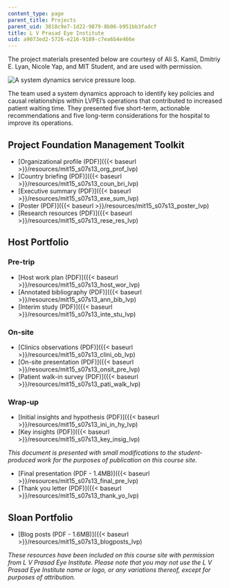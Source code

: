 ```yaml
---
content_type: page
parent_title: Projects
parent_uid: 3818c9e7-1d22-9879-8b06-b951bb3fadcf
title: L V Prasad Eye Institute
uid: a9073ed2-5726-e216-9189-c7ea6b4e466e
---
```


The project materials presented below are courtesy of Ali S. Kamil, Dmitriy E. Lyan, Nicole Yap, and MIT Student, and are used with permission.

![A system dynamics service pressure loop.](/courses/sloan-school-of-management/15-s07-globalhealth-lab-spring-2013/projects/l-v-prasad-eye-institute/MIT15_S07S13_lvpei.jpg)

The team used a system dynamics approach to identify key policies and causal relationships within LVPEI’s operations that contributed to increased patient waiting time. They presented five short-term, actionable recommendations and five long-term considerations for the hospital to improve its operations.

Project Foundation Management Toolkit
-------------------------------------

*   [Organizational profile (PDF)]({{< baseurl >}}/resources/mit15_s07s13_org_prof_lvp)
*   [Country briefing (PDF)]({{< baseurl >}}/resources/mit15_s07s13_coun_bri_lvp)
*   [Executive summary (PDF)]({{< baseurl >}}/resources/mit15_s07s13_exe_sum_lvp)
*   [Poster (PDF)]({{< baseurl >}}/resources/mit15_s07s13_poster_lvp)
*   [Research resources (PDF)]({{< baseurl >}}/resources/mit15_s07s13_rese_res_lvp)

Host Portfolio
--------------

### Pre-trip

*   [Host work plan (PDF)]({{< baseurl >}}/resources/mit15_s07s13_host_wor_lvp)
*   [Annotated bibliography (PDF)]({{< baseurl >}}/resources/mit15_s07s13_ann_bib_lvp)
*   [Interim study (PDF)]({{< baseurl >}}/resources/mit15_s07s13_inte_stu_lvp)

### On-site

*   [Clinics observations (PDF)]({{< baseurl >}}/resources/mit15_s07s13_clini_ob_lvp)
*   [On-site presentation (PDF)]({{< baseurl >}}/resources/mit15_s07s13_onsit_pre_lvp)
*   [Patient walk-in survey (PDF)]({{< baseurl >}}/resources/mit15_s07s13_pati_walk_lvp)

### Wrap-up

*   [Initial insights and hypothesis (PDF)]({{< baseurl >}}/resources/mit15_s07s13_ini_in_hy_lvp)
*   [Key insights (PDF)]({{< baseurl >}}/resources/mit15_s07s13_key_insig_lvp)

_This document is presented with small modifications to the student-produced work for the purposes of publication on this course site._

*   [Final presentation (PDF - 1.4MB)]({{< baseurl >}}/resources/mit15_s07s13_final_pre_lvp)
*   [Thank you letter (PDF)]({{< baseurl >}}/resources/mit15_s07s13_thank_yo_lvp)

Sloan Portfolio
---------------

*   [Blog posts (PDF - 1.6MB)]({{< baseurl >}}/resources/mit15_s07s13_blogposts_lvp)

_These resources have been included on this course site with permission from L V Prasad Eye Institute. Please note that you may not use the L V Prasad Eye Institute name or logo, or any variations thereof, except for purposes of attribution._